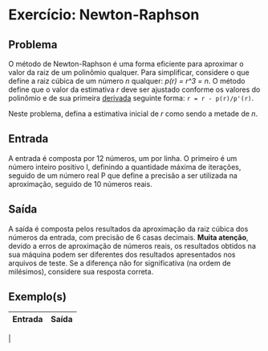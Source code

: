 Exercício: Newton-Raphson
=========================


Problema
--------

O método de Newton-Raphson é uma forma eficiente para aproximar o valor da raiz de um polinômio qualquer. Para simplificar, considere o que define a raiz cúbica de um número _n_ qualquer: _p(r) = r^3 = n_. O método define que o valor da estimativa _r_ deve ser ajustado conforme os valores do polinômio e de sua primeira [derivada](https://pt.wikipedia.org/wiki/Derivada) seguinte forma: ```r = r - p(r)/p'(r)```.

Neste problema, defina a estimativa inicial de _r_ como sendo a metade de _n_.

Entrada
-------

A entrada é composta por 12 números, um por linha. O primeiro é um número inteiro positivo I, definindo a quantidade máxima de iterações, seguido de um número real P que define a precisão a ser utilizada na aproximação, seguido de 10 números reais.


Saída
-----

A saída é composta pelos resultados da aproximação da raiz cúbica dos números da entrada, com precisão de 6 casas decimais. __Muita atenção__, devido a erros de aproximação de números reais, os resultados obtidos na sua máquina podem ser diferentes dos resultados apresentados nos arquivos de teste. Se a diferença não for significativa (na ordem de milésimos), considere sua resposta correta.


Exemplo(s)
----------

| Entrada | Saída |
|---------|-------|
|
